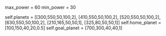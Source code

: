 max_power = 60
min_power = 30

self.planets = [[300,550,50,100,2],
[410,550,50,100,2],
[520,550,50,100,2],
[630,550,50,100,2],
[210,165,50,50,1],
[325,80,50,50,1]]
self.home_planet = [100,150,40,20,0.5]
self.goal_planet = [700,300,40,40,1]
